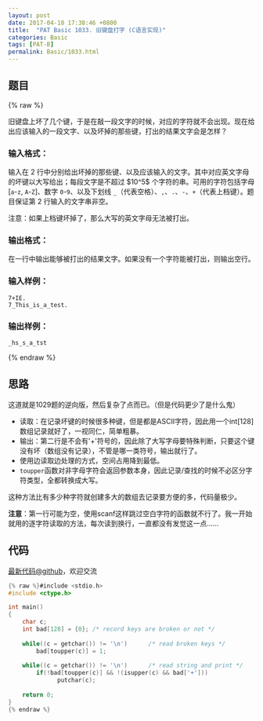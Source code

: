 ```yaml
---
layout: post
date: 2017-04-18 17:38:46 +0800
title:  "PAT Basic 1033. 旧键盘打字 (C语言实现)"
categories: Basic
tags: [PAT-B]
permalink: Basic/1033.html
---
```


## 题目

{% raw %}<div class="ques-view"><p>旧键盘上坏了几个键，于是在敲一段文字的时候，对应的字符就不会出现。现在给出应该输入的一段文字、以及坏掉的那些键，打出的结果文字会是怎样？</p>
<h3 id="-">输入格式：</h3>
<p>输入在 2 行中分别给出坏掉的那些键、以及应该输入的文字。其中对应英文字母的坏键以大写给出；每段文字是不超过 <span>$10^5$</span> 个字符的串。可用的字符包括字母 [<code>a</code>-<code>z</code>, <code>A</code>-<code>Z</code>]、数字 <code>0</code>-<code>9</code>、以及下划线 <code>_</code>（代表空格）、<code>,</code>、<code>.</code>、<code>-</code>、<code>+</code>（代表上档键）。题目保证第 2 行输入的文字串非空。</p>
<p>注意：如果上档键坏掉了，那么大写的英文字母无法被打出。</p>
<h3 id="-">输出格式：</h3>
<p>在一行中输出能够被打出的结果文字。如果没有一个字符能被打出，则输出空行。</p>
<h3 id="-">输入样例：</h3>
<pre><code class="lang-in">7+IE.
7_This_is_a_test.
</code></pre>
<h3 id="-">输出样例：</h3>
<pre><code class="lang-out">_hs_s_a_tst
</code></pre>
</div>{% endraw %}

## 思路

这道就是1029题的逆向版，然后复杂了点而已。（但是代码更少了是什么鬼）

- 读取：在记录坏键的时候很多种键，但是都是ASCII字符，因此用一个int[128]数组记录就好了，一视同仁，简单粗暴。
- 输出：第二行是不会有'+'符号的，因此除了大写字母要特殊判断，只要这个键没有坏（数组没有记录），不管是哪一类符号，输出就行了。
- 使用边读取边处理的方式，空间占用降到最低。
- `toupper`函数对非字母字符会返回参数本身，因此记录/查找的时候不必区分字符类型，全都转换成大写。

这种方法比有多少种字符就创建多大的数组去记录要方便的多，代码量极少。

**注意**：第一行可能为空，使用scanf这样跳过空白字符的函数就不行了。我一开始就用的逐字符读取的方法，每次读到换行，一直都没有发觉这一点……

## 代码

[最新代码@github](https://github.com/OliverLew/PAT/blob/master/PATBasic/1033.c)，欢迎交流
```c
{% raw %}#include <stdio.h>
#include <ctype.h>

int main()
{
    char c;
    int bad[128] = {0}; /* record keys are broken or not */
    
    while((c = getchar()) != '\n')      /* read broken keys */
        bad[toupper(c)] = 1;
    
    while((c = getchar()) != '\n')      /* read string and print */
        if(!bad[toupper(c)] && !(isupper(c) && bad['+']))
              putchar(c);
    
    return 0;
}
{% endraw %}
```